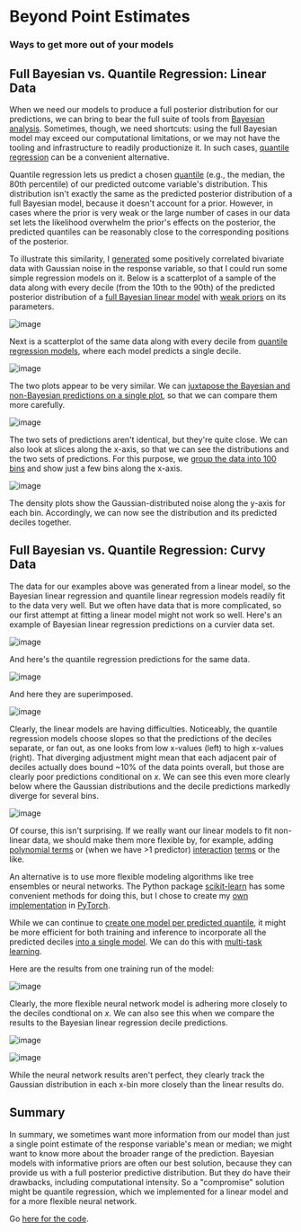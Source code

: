# Beyond Point Estimates

### Ways to get more out of your models

## Full Bayesian vs. Quantile Regression:  Linear Data

When we need our models to produce a full posterior distribution for our 
predictions, we can bring to bear the full suite of tools from [Bayesian 
analysis](http://www.stat.columbia.edu/~gelman/book/).  Sometimes, though, we
need shortcuts:  using the full Bayesian model may exceed our computational
limitations, or we may not have the tooling and infrastructure to readily 
productionize it.  In such cases, [quantile regression](
https://en.wikipedia.org/wiki/Quantile_regression) can be a convenient 
alternative.

Quantile regression lets us predict a chosen [quantile](
https://en.wikipedia.org/wiki/Quantiles) (e.g., the median, the 80th percentile)
of our predicted outcome variable's distribution.  This distribution isn't 
exactly the same as the predicted posterior distribution of a full Bayesian
model, because it doesn't account for a prior.  However, in cases where the
prior is very weak or the large number of cases in our data set lets the 
likelihood overwhelm the prior's effects on the posterior, the predicted 
quantiles can be reasonably close to the corresponding positions of the 
posterior.

To illustrate this similarity, I [generated](
https://github.com/afairless/bayesian_quantile_multitask_nn/blob/main/src/s01_generate_data.py) 
some positively correlated bivariate data with Gaussian noise in the response 
variable, so that I could run some simple regression models on it.  Below is a 
scatterplot of a sample of the data along with every decile (from the 10th to 
the 90th) of the predicted posterior distribution of a [full Bayesian linear 
model](
https://github.com/afairless/bayesian_quantile_multitask_nn/blob/main/src/s03_bayes_stan/bayes_stan.py) 
with [weak priors](
https://github.com/afairless/bayesian_quantile_multitask_nn/blob/main/src/stan_code/s03_bayes_stan.stan) 
on its parameters.

![image](./output/s03_bayes_stan_data03/quantile_plot_x1.png)

Next is a scatterplot of the same data along with every decile from [quantile
regression models](
https://github.com/afairless/bayesian_quantile_multitask_nn/blob/main/src/s04_quantile.py), 
where each model predicts a single decile.

![image](./output/s04_quantile_data03/quantile_plot_x1.png)

The two plots appear to be very similar.  We can [juxtapose the Bayesian and
non-Bayesian predictions on a single plot](
https://github.com/afairless/bayesian_quantile_multitask_nn/blob/main/src/s10_results.py), 
so that we can compare them more carefully.

![image](./output/s10_results/s03_s04_quantiles_data03.png)

The two sets of predictions aren't identical, but they're quite close.  We can
also look at slices along the x-axis, so that we can see the distributions and
the two sets of predictions.  For this purpose, we [group the data into 100 
bins](https://github.com/afairless/bayesian_quantile_multitask_nn/blob/main/src/s10_results.py)
and show just a few bins along the x-axis.

![image](./output/s10_results/s03_s04_density_by_bin_data03.png)

The density plots show the Gaussian-distributed noise along the y-axis for each
bin.  Accordingly, we can now see the distribution and its predicted deciles
together.

## Full Bayesian vs. Quantile Regression:  Curvy Data

The data for our examples above was generated from a linear model, so the 
Bayesian linear regression and quantile linear regression models readily fit to 
the data very well.  But we often have data that is more complicated, so our 
first attempt at fitting a linear model might not work so well.  Here's an 
example of Bayesian linear regression predictions on a curvier data set.

![image](./output/s03_bayes_stan_data02/quantile_plot_x1.png)

And here's the quantile regression predictions for the same data.

![image](./output/s04_quantile_data02/quantile_plot_x1.png)

And here they are superimposed.

![image](./output/s10_results/s03_s04_quantiles_data02.png)

Clearly, the linear models are having difficulties.  Noticeably, the quantile
regression models choose slopes so that the predictions of the deciles 
separate, or fan out, as one looks from low x-values (left) to high x-values
(right).  That diverging adjustment might mean that each adjacent pair of 
deciles actually does bound ~10% of the data points overall, but those 
are clearly poor predictions conditional on *x*.  We can see this even more 
clearly below where the Gaussian distributions and the decile predictions 
markedly diverge for several bins.

![image](./output/s10_results/s03_s04_density_by_bin_data02.png)

Of course, this isn't surprising.  If we really want our linear models to fit
non-linear data, we should make them more flexible by, for example, adding
[polynomial terms](https://en.wikipedia.org/wiki/Polynomial_regression) or 
(when we have >1 predictor) [interaction](
https://stattrek.com/multiple-regression/interaction) [terms](
https://quantifyinghealth.com/why-and-when-to-include-interactions-in-a-regression-model/) 
or the like.

An alternative is to use more flexible modeling algorithms like tree ensembles 
or neural networks.  The Python package [scikit-learn](
https://scikit-learn.org/stable/auto_examples/ensemble/plot_gradient_boosting_quantile.html)
has some convenient methods for doing this, but I chose to create my [own
implementation](
https://github.com/afairless/bayesian_quantile_multitask_nn/blob/main/src/s06_multitask_nn.py) 
in [PyTorch](https://pytorch.org/).

While we can continue to [create one model per predicted quantile](
https://github.com/afairless/bayesian_quantile_multitask_nn/blob/main/src/s05_singletask_nn.py), 
it might be more efficient for both training and inference to incorporate all 
the predicted deciles [into a single model](
https://github.com/afairless/bayesian_quantile_multitask_nn/blob/main/src/s06_multitask_nn.py). 
We can do this with [multi-task learning](https://arxiv.org/abs/1706.05098).  

Here are the results from one training run of the model:

![image](./output/s06_multitask_nn_data02_1/model_plot_x1.png)

Clearly, the more flexible neural network model is adhering more closely to the
deciles condtional on *x*.  We can also see this when we compare the results to
the Bayesian linear regression decile predictions.

![image](./output/s10_results/s03_s06_quantiles_data02.png)

![image](./output/s10_results/s03_s06_density_by_bin_data02.png)

While the neural network results aren't perfect, they clearly track the Gaussian
distribution in each x-bin more closely than the linear results do.

## Summary

In summary, we sometimes want more information from our model than just a single
point estimate of the response variable's mean or median; we might want to know
more about the broader range of the prediction.  Bayesian models with 
informative priors are often our best solution, because they can provide us with 
a full posterior predictive distribution.  But they do have their drawbacks, 
including computational intensity.  So a "compromise" solution might be quantile
regression, which we implemented for a linear model and for a more flexible
neural network.

Go [here for the code](
https://github.com/afairless/bayesian_quantile_multitask_nn/tree/main).
